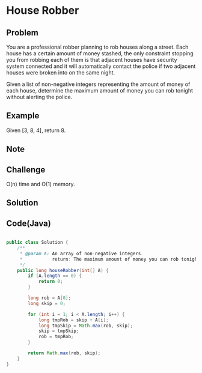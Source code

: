 House Robber
===


Problem
-------

You are a professional robber planning to rob houses along a street. Each house has a certain amount of money stashed, the only constraint stopping you from robbing each of them is that adjacent houses have security system connected and it will automatically contact the police if two adjacent houses were broken into on the same night.

Given a list of non-negative integers representing the amount of money of each house, determine the maximum amount of money you can rob tonight without alerting the police.

Example
-------

Given [3, 8, 4], return 8.

Note
---------

Challenge
---------

O(n) time and O(1) memory.

Solution
--------



Code(Java)
----------

```java

public class Solution {
    /**
     * @param A: An array of non-negative integers.
     *           return: The maximum amount of money you can rob tonight
     */
    public long houseRobber(int[] A) {
        if (A.length == 0) {
            return 0;
        }

        long rob = A[0];
        long skip = 0;

        for (int i = 1; i < A.length; i++) {
            long tmpRob = skip + A[i];
            long tmpSkip = Math.max(rob, skip);
            skip = tmpSkip;
            rob = tmpRob;
        }

        return Math.max(rob, skip);
    }
}
```